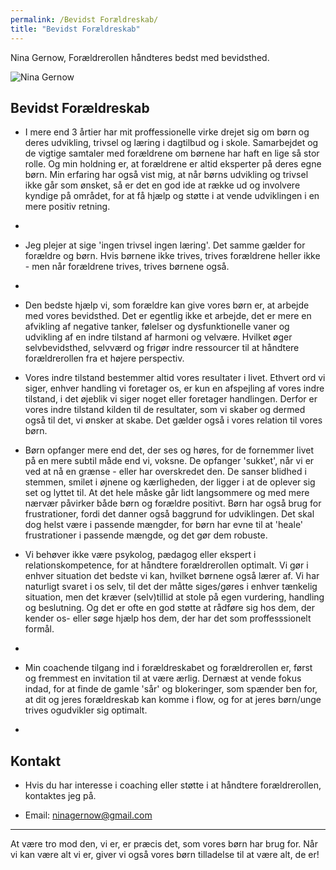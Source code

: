 ```yaml
---
permalink: /Bevidst Forældreskab/
title: "Bevidst Forældreskab"
---
```


Nina Gernow, Forældrerollen håndteres bedst med bevidsthed.

![Nina Gernow](/assets/images/nina-gernow-photo-small01.jpg) 


## Bevidst Forældreskab

- I mere end 3 årtier har mit proffessionelle virke drejet sig om børn og deres udvikling, trivsel og læring i dagtilbud og i skole. Samarbejdet og de vigtige samtaler med forældrene om børnene har haft en lige så stor rolle. Og min holdning er, at forældrene er altid eksperter på deres egne børn. Min erfaring har også vist mig, at når børns udvikling og trivsel ikke går som ønsket, så er det en god ide at række ud og involvere kyndige på området, for at få hjælp og støtte i at vende udviklingen i en mere positiv retning.
-  
- Jeg plejer at sige 'ingen trivsel ingen læring'. Det samme gælder for forældre og børn. Hvis børnene ikke trives, trives forældrene heller ikke - men når forældrene trives, trives børnene også.
- 
- Den bedste hjælp vi, som forældre kan give vores børn er, at arbejde med vores bevidsthed. Det er egentlig ikke et arbejde, det er mere en afvikling af negative tanker, følelser og dysfunktionelle vaner og udvikling af en indre tilstand af harmoni og velvære. Hvilket øger selvbevidsthed, selvværd og frigør indre ressourcer til at håndtere forældrerollen fra et højere perspectiv.

- Vores indre tilstand bestemmer altid vores resultater i livet. Ethvert ord vi siger, enhver handling vi foretager os, er kun en afspejling af vores indre tilstand, i det øjeblik vi siger noget eller foretager handlingen. Derfor er vores indre tilstand kilden til de resultater, som vi skaber og dermed også til det, vi ønsker at skabe. Det gælder også i vores relation til vores børn.

- Børn opfanger mere end det, der ses og høres, for de fornemmer livet på en mere subtil måde end vi, voksne. De opfanger 'sukket', når vi er ved at nå en grænse - eller har overskredet den. De sanser blidhed i stemmen, smilet i øjnene og kærligheden, der ligger i at de oplever sig set og lyttet til. At det hele måske går lidt langsommere og med mere nærvær påvirker både børn og forældre positivt. Børn har også brug for frustrationer, fordi det danner også baggrund for udviklingen. Det skal dog helst være i passende mængder, for børn har evne til at 'heale' frustrationer i passende mængde, og det gør dem robuste.

- Vi behøver ikke være psykolog, pædagog eller ekspert i relationskompetence, for at håndtere forældrerollen optimalt. Vi gør i enhver situation det bedste vi kan, hvilket børnene også lærer af. Vi har naturligt svaret i os selv, til det der måtte siges/gøres i enhver tænkelig situation, men det kræver (selv)tillid at stole på egen vurdering, handling og beslutning. Og det er ofte en god støtte at rådføre sig hos dem, der kender os- eller søge hjælp hos dem, der har det som proffesssionelt formål. 

- 
- Min coachende tilgang ind i forældreskabet og forældrerollen er, først og fremmest en invitation til at være ærlig. Dernæst at vende fokus indad, for at finde de gamle 'sår' og blokeringer, som spænder ben for, at dit og jeres forældreskab kan komme i flow, og for at jeres børn/unge trives ogudvikler sig optimalt.

-  
  

## Kontakt

 - Hvis du har interesse i coaching eller støtte i at håndtere forældrerollen, kontaktes jeg på.
* Email: ninagernow@gmail.com


---

At være tro mod den, vi er, er præcis det, som vores børn har brug for. Når vi kan være alt vi er, giver vi også vores børn tilladelse til at være alt, de er!



